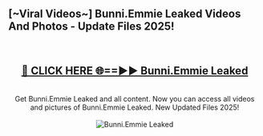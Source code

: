 <h2>[~Viral Videos~] Bunni.Emmie Leaked Videos And Photos - Update Files 2025!</h2>
<br>
<div align="center">
<h2><a href="https://top-ai-tools.click/QrbHav" rel="nofollow">🔴 CLICK HERE 🌐==►► Bunni.Emmie Leaked</a></h2>
<br>
Get Bunni.Emmie Leaked and all content. Now you can access all videos and pictures of Bunni.Emmie Leaked. New Updated Files 2025!
<br>
<br>
<a href="https://top-ai-tools.click/QrbHav" rel="nofollow" data-target="animated-image.originalLink"><img src="https://i.ibb.co.com/WyWwxjT/player-gif2.gif" alt="Bunni.Emmie Leaked" style="max-width: 100%; display: inline-block;" data-target="animated-image.originalImage"></a>
</div>
<br>